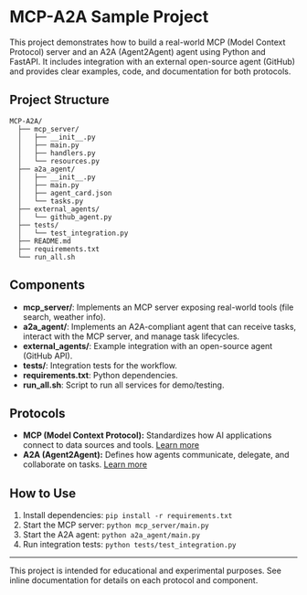 # MCP-A2A Sample Project

This project demonstrates how to build a real-world MCP (Model Context Protocol) server and an A2A (Agent2Agent) agent using Python and FastAPI. It includes integration with an external open-source agent (GitHub) and provides clear examples, code, and documentation for both protocols.

## Project Structure

```
MCP-A2A/
  ├── mcp_server/
  │   ├── __init__.py
  │   ├── main.py
  │   ├── handlers.py
  │   └── resources.py
  ├── a2a_agent/
  │   ├── __init__.py
  │   ├── main.py
  │   ├── agent_card.json
  │   └── tasks.py
  ├── external_agents/
  │   └── github_agent.py
  ├── tests/
  │   └── test_integration.py
  ├── README.md
  ├── requirements.txt
  └── run_all.sh
```

## Components

- **mcp_server/**: Implements an MCP server exposing real-world tools (file search, weather info).
- **a2a_agent/**: Implements an A2A-compliant agent that can receive tasks, interact with the MCP server, and manage task lifecycles.
- **external_agents/**: Example integration with an open-source agent (GitHub API).
- **tests/**: Integration tests for the workflow.
- **requirements.txt**: Python dependencies.
- **run_all.sh**: Script to run all services for demo/testing.

## Protocols

- **MCP (Model Context Protocol):** Standardizes how AI applications connect to data sources and tools. [Learn more](https://modelcontextprotocol.io/introduction)
- **A2A (Agent2Agent):** Defines how agents communicate, delegate, and collaborate on tasks. [Learn more](https://google-a2a.github.io/A2A/topics/key-concepts/)

## How to Use

1. Install dependencies: `pip install -r requirements.txt`
2. Start the MCP server: `python mcp_server/main.py`
3. Start the A2A agent: `python a2a_agent/main.py`
4. Run integration tests: `python tests/test_integration.py`

---

This project is intended for educational and experimental purposes. See inline documentation for details on each protocol and component. 